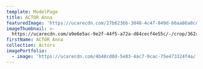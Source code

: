 ```yaml
---
template: ModelPage
title: ACTOR Anna
featuredImage: 'https://ucarecdn.com/27b6236b-3048-4c47-849d-66aa86a8cd24/'
imageThumbnail: >-
  https://ucarecdn.com/a9e6e5ac-9e2f-44f5-a72a-d84cecf4e55c/-/crop/362x491/40,0/-/preview/
firstName: ACTOR Anna
collection: Actors
imagePortfolio:
  - image: 'https://ucarecdn.com/4b48cd0d-5e83-4ac7-9cac-75e473324f4a/'
---
```



